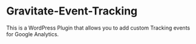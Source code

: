 Gravitate-Event-Tracking
========================

This is a WordPress Plugin that allows you to add custom Tracking events for Google Analytics.

